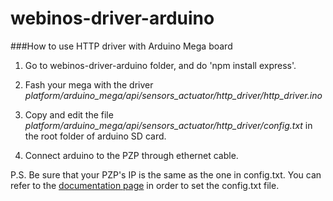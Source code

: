 webinos-driver-arduino
===================

###How to use HTTP driver with Arduino Mega board

1) Go to webinos-driver-arduino folder, and do 'npm install express'.

2) Fash your mega with the driver *platform/arduino_mega/api/sensors_actuator/http_driver/http_driver.ino*

3) Copy and edit the file *platform/arduino_mega/api/sensors_actuator/http_driver/config.txt* in the root folder of arduino SD card.

4) Connect arduino to the PZP through ethernet cable.

P.S.
Be sure that your PZP's IP is the same as the one in config.txt. You can refer to the [documentation page](https://github.com/webinos/webinos-driver-arduino/blob/master/platform/arduino_mega/api/sensors_actuator/http_driver/docs/sensors_actuators_driver.md) in order to set the config.txt file.




